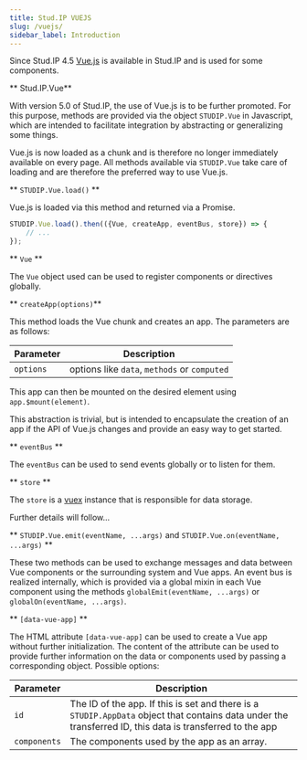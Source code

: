 ```yaml
---
title: Stud.IP VUEJS
slug: /vuejs/
sidebar_label: Introduction
---
```


Since Stud.IP 4.5 [Vue.js](https://vuejs.org/) is available in Stud.IP and is used for some components.


** Stud.IP.Vue**

With version 5.0 of Stud.IP, the use of Vue.js is to be further promoted. For this purpose, methods are provided via the object `STUDIP.Vue` in Javascript, which are intended to facilitate integration by abstracting or generalizing some things.

Vue.js is now loaded as a chunk and is therefore no longer immediately available on every page. All methods available via `STUDIP.Vue` take care of loading and are therefore the preferred way to use Vue.js.

** `STUDIP.Vue.load()` **

Vue.js is loaded via this method and returned via a Promise.

```Javascript
STUDIP.Vue.load().then(({Vue, createApp, eventBus, store}) => {
    // ...
});
```

** `Vue` **

The `Vue` object used can be used to register components or directives globally.

** `createApp(options)`**

This method loads the Vue chunk and creates an app. The parameters are as follows:

| Parameter | Description |
| ---- | ---- |
|`options`|options like `data`, `methods` or `computed`|

This app can then be mounted on the desired element using `app.$mount(element)`.

This abstraction is trivial, but is intended to encapsulate the creation of an app if the API of Vue.js changes and provide an easy way to get started.

** `eventBus` **

The `eventBus` can be used to send events globally or to listen for them.

** `store` **

The `store` is a [vuex](https://vuex.vuejs.org/guide/) instance that is responsible for data storage.

Further details will follow...

** `STUDIP.Vue.emit(eventName, ...args)` and `STUDIP.Vue.on(eventName, ...args)` **

These two methods can be used to exchange messages and data between Vue components or the surrounding system and Vue apps. An event bus is realized internally, which is provided via a global mixin in each Vue component using the methods `globalEmit(eventName, ...args)` or `globalOn(eventName, ...args)`.

** `[data-vue-app]` **

The HTML attribute `[data-vue-app]` can be used to create a Vue app without further initialization. The content of the attribute can be used to provide further information on the data or components used by passing a corresponding object. Possible options:

| Parameter | Description |
| ---- | ---- |
|`id`|The ID of the app. If this is set and there is a `STUDIP.AppData` object that contains data under the transferred ID, this data is transferred to the app |
|`components`|The components used by the app as an array.
